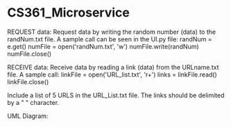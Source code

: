 # CS361_Microservice

REQUEST data: Request data by writing the random number (data) to the randNum.txt file. A sample call can be seen in the UI.py file:
        randNum = e.get()
        numFile = open('randNum.txt', 'w')
        numFile.write(randNum)
        numFile.close()
        
RECEIVE data: Receive data by reading a link (data) from the URLname.txt file. A sample call:
    linkFile = open('URL_list.txt', 'r+')
    links = linkFile.read()
    linkFile.close()
    
Include a list of 5 URLS in the URL_List.txt file. The links should be delimited by a " " character.

UML Diagram:
